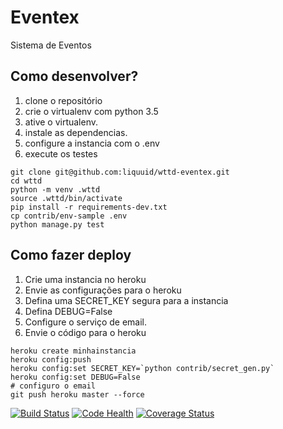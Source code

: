 # Eventex

Sistema de Eventos

## Como desenvolver?

1. clone o repositório
2. crie o virtualenv com python 3.5
3. ative o virtualenv.
4. instale as dependencias.
5. configure a instancia com o .env
6. execute os testes

```console
git clone git@github.com:liquuid/wttd-eventex.git
cd wttd
python -m venv .wttd
source .wttd/bin/activate
pip install -r requirements-dev.txt
cp contrib/env-sample .env
python manage.py test
```

## Como fazer deploy

1. Crie uma instancia no heroku
2. Envie as configurações para o heroku
3. Defina uma SECRET_KEY segura para a instancia
4. Defina DEBUG=False
5. Configure o serviço de email.
6. Envie o código para o heroku

```console
heroku create minhainstancia
heroku config:push
heroku config:set SECRET_KEY=`python contrib/secret_gen.py`
heroku config:set DEBUG=False
# configuro o email
git push heroku master --force
```

[![Build Status](https://travis-ci.org/liquuid/wttd-eventex.svg?branch=master)](https://travis-ci.org/liquuid/wttd-eventex)
[![Code Health](https://landscape.io/github/liquuid/wttd-eventex/master/landscape.svg?style=flat)](https://landscape.io/github/liquuid/wttd-eventex/master)
[![Coverage Status](https://coveralls.io/repos/github/liquuid/wttd-eventex/badge.svg?branch=master)](https://coveralls.io/github/liquuid/wttd-eventex?branch=master)
